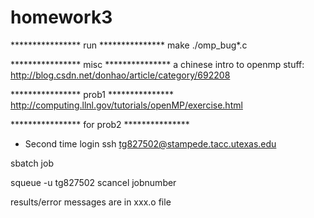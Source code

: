 # homework3

**************** run ***************
make
./omp_bug*.c

**************** misc ***************
a chinese intro to openmp stuff:
http://blog.csdn.net/donhao/article/category/692208

**************** prob1 ***************
http://computing.llnl.gov/tutorials/openMP/exercise.html

**************** for prob2 ***************
* Second time login
ssh tg827502@stampede.tacc.utexas.edu

sbatch job

squeue -u tg827502
scancel jobnumber

results/error messages are in xxx.o file

